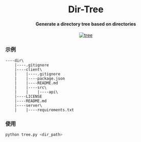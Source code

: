 <h1 align="center">
    Dir-Tree
</h1>
<h4 align="center">
     Generate a directory tree based on directories
</h4>
<p align="center">
    <a href="#">
        <img src="https://img.shields.io/badge/dir tree-1.0.0-green.svg" alt="tree">
    </a>
</p>

### 示例
```
----dir\
    |----.gitignore
    |----client\
    |    |----.gitignore
    |    |----package.json
    |    |----README.md
    |    |----src\
    |    |    |----api\
    |----LICENSE
    |----README.md
    |----server\
    |    |----requirements.txt
```
### 使用

```sh
python tree.py <dir_path>
```